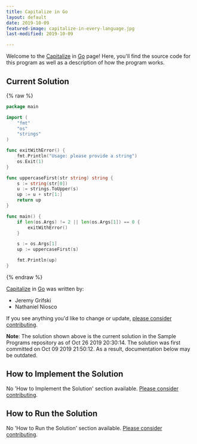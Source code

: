 ```yaml
---
title: Capitalize in Go
layout: default
date: 2019-10-09
featured-image: capitalize-in-every-language.jpg
last-modified: 2019-10-09

---
```


Welcome to the [Capitalize](https://rzuckerm.github.io/sample-programs-website-copy/projects/capitalize) in [Go](https://rzuckerm.github.io/sample-programs-website-copy/languages/go) page! Here, you'll find the source code for this program as well as a description of how the program works.

## Current Solution

{% raw %}

```go
package main

import (
    "fmt"
    "os"
    "strings"
)

func exitWithError() {
    fmt.Println("Usage: please provide a string")
    os.Exit(1)
}

func uppercaseFirst(str string) string {
    s := string(str[0])
    u := strings.ToUpper(s)
    up := u + str[1:]
    return up
}

func main() {
    if len(os.Args) != 2 || len(os.Args[1]) == 0 {
        exitWithError()
    }

    s := os.Args[1]
    up := uppercaseFirst(s)

    fmt.Println(up)
}
```

{% endraw %}

[Capitalize](https://rzuckerm.github.io/sample-programs-website-copy/projects/capitalize) in [Go](https://rzuckerm.github.io/sample-programs-website-copy/languages/go) was written by:

- Jeremy Grifski
- Nathaniel Niosco

If you see anything you'd like to change or update, [please consider contributing](https://github.com/TheRenegadeCoder/sample-programs).

**Note**: The solution shown above is the current solution in the Sample Programs repository as of Oct 26 2019 20:30:14. The solution was first committed on Oct 09 2019 21:50:12. As a result, documentation below may be outdated.

## How to Implement the Solution

No 'How to Implement the Solution' section available. [Please consider contributing](https://github.com/TheRenegadeCoder/sample-programs-website).

## How to Run the Solution

No 'How to Run the Solution' section available. [Please consider contributing](https://github.com/TheRenegadeCoder/sample-programs-website).